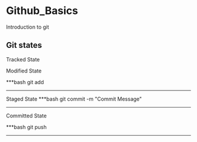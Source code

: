 # Github_Basics
Introduction to git

## Git states
Tracked State


Modified State

  ***bash
      git add <filename>
  ***

Staged State
***bash
    git commit -m "Commit Message"
***

Committed State

***bash
    git push
***